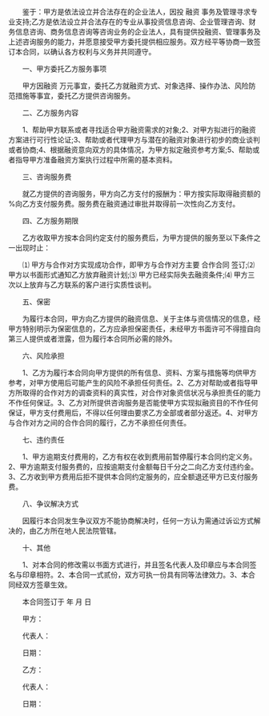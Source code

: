 
 


　　鉴于：甲方是依法设立并合法存在的企业法人，因投
融资
事务及管理寻求专业支持;乙方是依法设立并合法存在的专业从事投资信息咨询、企业管理咨询、财务信息咨询、商务信息咨询等咨询业务的企业法人，具有提供投融资、管理事务及上述咨询服务的能力，并愿意接受甲方委托提供相应服务。双方经平等协商一致签订本合同，以确认各方权利与义务并共同遵守。

　　一、甲方委托乙方服务事项

　　甲方因融资 万元事宜，委托乙方就融资方式、对象选择、操作办法、风险防范措施等事宜，委托乙方提供咨询服务。

　　二、乙方服务内容

　　1、帮助甲方联系或者寻找适合甲方融资需求的对象;2、对甲方拟进行的融资方案进行可行性论证;3、帮助或者代理甲方与潜在的融资对象进行初步的商业谈判或者协商;4、根据融资意向双方的具体情况，为甲方拟定融资参考方案;5、帮助或者指导甲方准备融资方案执行过程中所需的基本资料。

　　三、咨询服务费

　　就乙方提供的咨询服务，甲方向乙方支付的报酬为：甲方按实际取得融资额的 %向乙方支付服务费。服务费在融资通过审批并取得前一次性向乙方支付。

　　四、乙方服务期限

　　乙方收取甲方按本合同约定支付的服务费后，为甲方提供的服务至以下条件之一出现时止：

　　⑴ 甲方与合作对方实现成功合作，即甲方与合作对方主要
合作合同
签订;⑵ 甲方以书面形式通知乙方放弃融资计划;⑶ 甲方已经实际失去融资条件;⑷ 甲方三次以上放弃与乙方联系的客户进行实质性谈判。

　　五、保密

　　为履行本合同，甲方向乙方提供的融资信息、关于主体与资信情况的信息，经甲方特别明示为保密信息的，乙方应承担保密责任，未经甲方书面许可不得擅自向第三人提供或者泄露，但为履行本合同所必需的除外。

　　六、风险承担

　　1、乙方为履行本合同向甲方提供的所有信息、资料、方案与措施等均供甲方参考，对甲方使用后可能产生的风险不承担任何责任。2、乙方对帮助或者指导甲方所取得的合作对方的调查资料的真实性，对合作对象资信状况与承担责任的能力不作任何保证。3、乙方对所提供咨询服务是否能使甲方实现拟融资目的不作任何保证，甲方支付费用后，不得以任何理由要求乙方全部或者部分返还。4、对甲方与合作对方之间的合作合同的履行，乙方不承担任何责任。

　　七、违约责任

　　1、甲方逾期支付费用的，乙方有权在收到费用前暂停履行本合同约定义务。2、甲方逾期支付服务费的，应按逾期支付金额每日千分之二向乙方支付违约金。3、乙方收到甲方费用后拒不提供本合同约定服务的，应全额退还甲方已支付服务费。

　　八、争议解决方式

　　因履行本合同发生争议双方不能协商解决时，任何一方认为需通过诉讼方式解决的，由乙方所在地人民法院管辖。

　　十、其他

　　1、对本合同的修改需以书面方式进行，并且签名代表人及印章应与本合同签名与印章相符。2、本合同一式贰份，双方可执一份具有同等法律效力。3、本合同经双方签章生效。

　　本合同签订于 年 月 日

　　甲方：

　　代表人：

　　日期：

　　乙方：

　　代表人：

　　日期：

 


 

 
 
 
 
 
  


  
 

  


  


  
 
 
 
 

